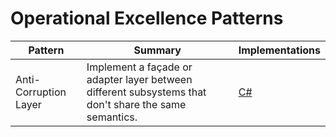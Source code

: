# Operational Excellence Patterns

| Pattern | Summary | Implementations |
| --- | --- | --- |
| Anti-Corruption Layer | Implement a façade or adapter layer between different subsystems that don't share the same semantics. | [C#](https://docs.microsoft.com/en-us/azure/architecture/patterns/ambassador#example) |
